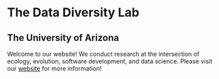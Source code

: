 # The Data Diversity Lab

## The University of Arizona

Welcome to our website! We conduct research at the intersection of ecology, evolution, software development, and data science. Please visit our [website](https://datadiversitylab.github.io/) for more information!
